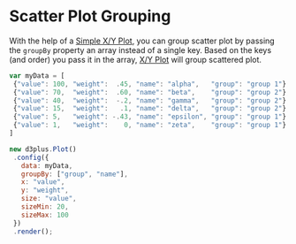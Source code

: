 # Scatter Plot Grouping

 With the help of a [Simple X/Y Plot](http://d3plus.org/docs/#Plot), you can group scatter plot by passing the `groupBy` property an array instead of a single key. Based on the keys (and order) you pass it in the array, [ X/Y Plot](http://d3plus.org/docs/#Plot) will group scattered plot.

 ```js
var myData = [
  {"value": 100, "weight":  .45, "name": "alpha",   "group": "group 1"},
  {"value": 70,  "weight":  .60, "name": "beta",    "group": "group 2"},
  {"value": 40,  "weight":  -.2, "name": "gamma",   "group": "group 2"},
  {"value": 15,  "weight":   .1, "name": "delta",   "group": "group 2"},
  {"value": 5,   "weight": -.43, "name": "epsilon", "group": "group 1"},
  {"value": 1,   "weight":    0, "name": "zeta",    "group": "group 1"}
]

 new d3plus.Plot()
  .config({
    data: myData,
    groupBy: ["group", "name"],
    x: "value",
    y: "weight",
    size: "value",
    sizeMin: 20,
    sizeMax: 100
  })
  .render();
```
